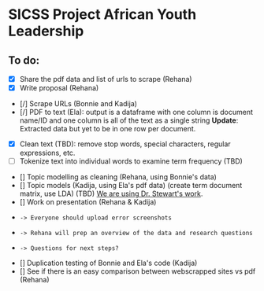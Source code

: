 # SICSS Project African Youth Leadership

## To do:

-   [x] Share the pdf data and list of urls to scrape (Rehana)
-   [x] Write proposal (Rehana)
-   [/] Scrape URLs (Bonnie and Kadija)
-   [/] PDF to text (Ela): output is a dataframe with one column is document name/ID and one column is all of the text as a single string
    **Update**: Extracted data but yet to be in one row per document. 
-   [x] Clean text (TBD): remove stop words, special characters, regular expressions, etc.
-   [ ] Tokenize text into individual words to examine term frequency (TBD)
-   [] Topic modelling as cleaning (Rehana, using Bonnie's data)
-   [] Topic models (Kadija, using Ela's pdf data) (create term document matrix, use LDA) (TBD) [We are using Dr. Stewart's work](http://www.structuraltopicmodel.com).
-   [] Work on presentation (Rehana & Kadija) 
-     -> Everyone should upload error screenshots 
-     -> Rehana will prep an overview of the data and research questions
-     -> Questions for next steps? 
-   [] Duplication testing of Bonnie and Ela's code (Kadija)
-   [] See if there is an easy comparison between webscrapped sites vs pdf (Rehana) 
